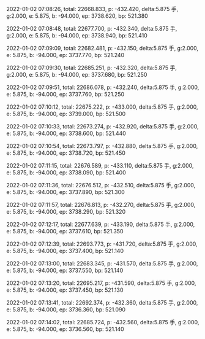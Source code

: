 2022-01-02 07:08:26, total: 22668.833, p: -432.420, delta:5.875 手, g:2.000, e: 5.875, b: -94.000, ep: 3738.620, bp: 521.380

2022-01-02 07:08:48, total: 22677.700, p: -432.340, delta:5.875 手, g:2.000, e: 5.875, b: -94.000, ep: 3738.940, bp: 521.410

2022-01-02 07:09:09, total: 22682.481, p: -432.150, delta:5.875 手, g:2.000, e: 5.875, b: -94.000, ep: 3737.770, bp: 521.240

2022-01-02 07:09:30, total: 22685.251, p: -432.320, delta:5.875 手, g:2.000, e: 5.875, b: -94.000, ep: 3737.680, bp: 521.250

2022-01-02 07:09:51, total: 22686.078, p: -432.240, delta:5.875 手, g:2.000, e: 5.875, b: -94.000, ep: 3737.760, bp: 521.250

2022-01-02 07:10:12, total: 22675.222, p: -433.000, delta:5.875 手, g:2.000, e: 5.875, b: -94.000, ep: 3739.000, bp: 521.500

2022-01-02 07:10:33, total: 22673.274, p: -432.920, delta:5.875 手, g:2.000, e: 5.875, b: -94.000, ep: 3738.600, bp: 521.440

2022-01-02 07:10:54, total: 22673.797, p: -432.880, delta:5.875 手, g:2.000, e: 5.875, b: -94.000, ep: 3738.720, bp: 521.450

2022-01-02 07:11:15, total: 22676.589, p: -433.110, delta:5.875 手, g:2.000, e: 5.875, b: -94.000, ep: 3738.090, bp: 521.400

2022-01-02 07:11:36, total: 22676.512, p: -432.510, delta:5.875 手, g:2.000, e: 5.875, b: -94.000, ep: 3737.890, bp: 521.300

2022-01-02 07:11:57, total: 22676.813, p: -432.270, delta:5.875 手, g:2.000, e: 5.875, b: -94.000, ep: 3738.290, bp: 521.320

2022-01-02 07:12:17, total: 22677.639, p: -433.190, delta:5.875 手, g:2.000, e: 5.875, b: -94.000, ep: 3737.610, bp: 521.350

2022-01-02 07:12:39, total: 22693.773, p: -431.720, delta:5.875 手, g:2.000, e: 5.875, b: -94.000, ep: 3737.400, bp: 521.140

2022-01-02 07:13:00, total: 22683.345, p: -431.570, delta:5.875 手, g:2.000, e: 5.875, b: -94.000, ep: 3737.550, bp: 521.140

2022-01-02 07:13:20, total: 22695.217, p: -431.590, delta:5.875 手, g:2.000, e: 5.875, b: -94.000, ep: 3737.450, bp: 521.130

2022-01-02 07:13:41, total: 22692.374, p: -432.360, delta:5.875 手, g:2.000, e: 5.875, b: -94.000, ep: 3736.360, bp: 521.090

2022-01-02 07:14:02, total: 22685.724, p: -432.560, delta:5.875 手, g:2.000, e: 5.875, b: -94.000, ep: 3736.560, bp: 521.140